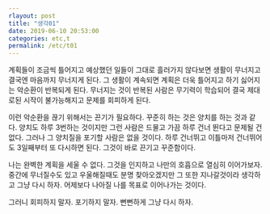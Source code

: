 ```yaml
---
rlayout: post
title: "생각01"
date: 2019-06-10 20:53:00
categories: etc,t
permalink: /etc/t01
---
```


계획들이 조금씩 틀어지고 예상했던 일들이 그대로 흘러가지 않다보면 생활이 무너지고 결국엔 마음까지 무너지게 된다. 그 생활이 계속되면 계획은 더욱 틀어지고 하기 싫어지는 악순환이 반복되게 된다. 무너지는 것이 반복된 사람은 무기력이 학습되어 결국 제대로된 시작이 불가능해지고 문제를 회피하게 된다.

이런 악순환을 끊기 위해서는 끈기가 필요하다. 꾸준히 하는 것은 양치를 하는 것과 같다. 양치도 하루 3번하는 것이지만 그런 사람은 드물고 가끔 하루 건너 뛴다고 문제될 건 없다. 그러나 그 양치질을 포기할 사람은 없을 것이다. 하루 건너뛰고 이틀마저 건너뛰어도 3일째부터 또 다시하면 된다. 그것이 바로 끈기고 꾸준함이다.

나는 완벽한 계획을 세울 수 없다. 그것을 인지하고 나만의 호흡으로 열심히 이어가보자. 중간에 무너질수도 있고 우울해질때도 분명 찾아오겠지만 그 또한 지나갈것이라 생각하고 그냥 다시 하자. 어제보다 나아질 나를 목표로 이어나가는 것이다.

그러니 회피하지 말자. 포기하지 말자. 뻔뻔하게 그냥 다시 하자.
